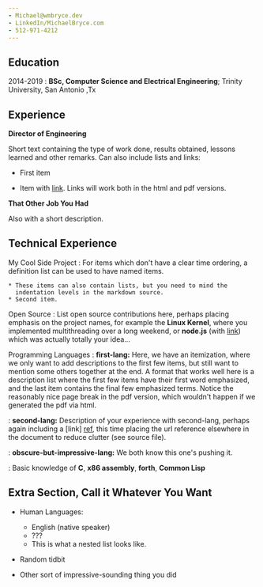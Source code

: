 ```yaml
---
- Michael@wmbryce.dev
- LinkedIn/MichaelBryce.com
- 512-971-4212
---
```


## Education

2014-2019
: **BSc, Computer Science and Electrical Engineering**;
Trinity University, San Antonio ,Tx

## Experience

**Director of Engineering**

Short text containing the type of work done, results obtained,
lessons learned and other remarks. Can also include lists and
links:

- First item

- Item with [link](http://www.example.com). Links will work both in
  the html and pdf versions.

**That Other Job You Had**

Also with a short description.

## Technical Experience

My Cool Side Project
: For items which don't have a clear time ordering, a definition
list can be used to have named items.

    * These items can also contain lists, but you need to mind the
      indentation levels in the markdown source.
    * Second item.

Open Source
: List open source contributions here, perhaps placing emphasis on
the project names, for example the **Linux Kernel**, where you
implemented multithreading over a long weekend, or **node.js**
(with [link](http://nodejs.org)) which was actually totally
your idea...

Programming Languages
: **first-lang:** Here, we have an itemization, where we only want
to add descriptions to the first few items, but still want to
mention some others together at the end. A format that works well
here is a description list where the first few items have their
first word emphasized, and the last item contains the final few
emphasized terms. Notice the reasonably nice page break in the pdf
version, which wouldn't happen if we generated the pdf via html.

: **second-lang:** Description of your experience with second-lang,
perhaps again including a [link] [ref], this time placing the url
reference elsewhere in the document to reduce clutter (see source
file).

: **obscure-but-impressive-lang:** We both know this one's pushing
it.

: Basic knowledge of **C**, **x86 assembly**, **forth**, **Common Lisp**

[ref]: https://github.com/githubuser/superlongprojectname

## Extra Section, Call it Whatever You Want

- Human Languages:

  - English (native speaker)
  - ???
  - This is what a nested list looks like.

- Random tidbit

- Other sort of impressive-sounding thing you did
